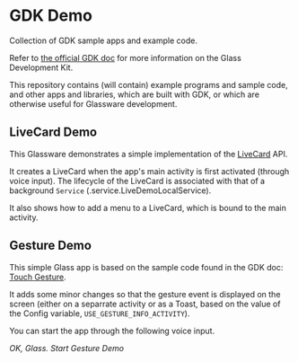 GDK Demo
=======

Collection of GDK sample apps and example code.

Refer to [the official GDK doc](https://developers.google.com/glass/develop/gdk/index)
for more information on the Glass Development Kit.

This repository contains (will contain) example programs and sample code,
and other apps and libraries, which are built with GDK,
or which are otherwise useful for Glassware development.



## LiveCard Demo

This Glassware demonstrates a simple implementation of the 
[LiveCard](https://developers.google.com/glass/develop/gdk/ui/live-cards) API.

It creates a LiveCard when the app's main activity is first activated (through voice input).
The lifecycle of the LiveCard is associated with that of a background `Service` (.service.LiveDemoLocalService).

It also shows how to add a menu to a LiveCard, 
which is bound to the main activity.


## Gesture Demo

This simple Glass app is based on the sample code
found in the GDK doc: [Touch Gesture](https://developers.google.com/glass/develop/gdk/input/touch).

It adds some minor changes
so that the gesture event is displayed on the screen
(either on a separrate activity or as a Toast,
based on the value of the Config variable, `USE_GESTURE_INFO_ACTIVITY`).

You can start the app through the following voice input.

_OK, Glass._ _Start Gesture Demo_





